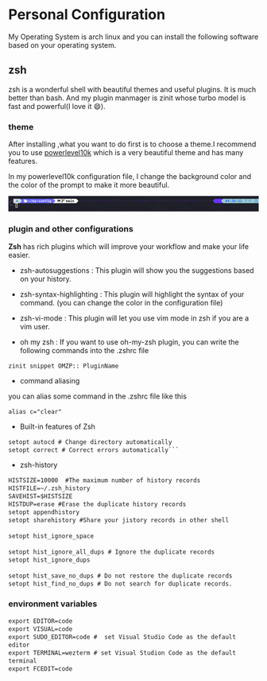 # Personal Configuration

My Operating System is arch linux and you can install the following software based on your operating system.


## zsh
zsh is a wonderful shell with beautiful themes and useful plugins. It is much better than bash.
And my plugin manmager is zinit whose turbo model is fast and powerful(I love it :smile:).

### theme 
After installing ,what you want to do first is to choose a theme.I recommend you to use [powerlevel10k](https://github.com/romkatv/powerlevel10k) which is a very beautiful theme and has many features.

In my powerlevel10k configuration file, I change the background color and the color of the prompt to make it more beautiful.

![powerlevel10k](screenshoot/powerlevel10k)

### plugin and other configurations

**Zsh** has rich plugins which will improve your workflow and make your life easier.

* zsh-autosuggestions : This plugin will show you the suggestions based on your history.
* zsh-syntax-highlighting : This plugin will highlight the syntax of your command. (you can change the color in the configuration file)
* zsh-vi-mode : This plugin will let you use vim mode in zsh if you are a vim user.

* oh my zsh : If you want to use oh-my-zsh plugin, you can write the following commands into the .zshrc file

```shell
zinit snippet OMZP:: PluginName
```

* command aliasing

you can alias some command in the .zshrc file like this

```shell
alias c="clear"
```

* Built-in features of Zsh

```shell 
setopt autocd # Change directory automatically
setopt correct # Correct errors automatically```
```

* zsh-history

```shell
HISTSIZE=10000  #The maximum number of history records
HISTFILE=~/.zsh_history
SAVEHIST=$HISTSIZE  
HISTDUP=erase #Erase the duplicate history records
setopt appendhistory 
setopt sharehistory #Share your jistory records in other shell

setopt hist_ignore_space

setopt hist_ignore_all_dups # Ignore the duplicate records
setopt hist_ignore_dups  

setopt hist_save_no_dups # Do not restore the duplicate records
setopt hist_find_no_dups # Do not search for duplicate records.
```
### environment variables

```shell
export EDITOR=code       
export VISUAL=code      
export SUDO_EDITOR=code #  set Visual Studio Code as the default editor
export TERMINAL=wezterm # set Visual Studion Code as the default terminal
export FCEDIT=code       
```



